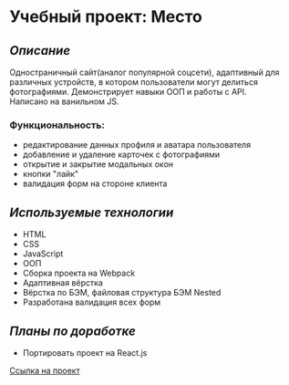 # Учебный проект: Место

## *Описание*
Одностраничный сайт(аналог популярной соцсети), адаптивный для различных устройств, в котором пользователи могут делиться фотографиями. Демонстрирует навыки ООП и работы с API.   
Написано на ванильном JS.

### Функциональность:
- редактирование данных профиля и аватара пользователя
- добавление и удаление карточек с фотографиями
- открытие и закрытие модальных окон
- кнопки "лайк"
- валидация форм на стороне клиента

## *Используемые технологии*
* HTML
* CSS
* JavaScript
* ООП
* Сборка проекта на Webpack
* Адаптивная вёрстка
* Вёрстка по БЭМ, файловая структура БЭМ Nested
* Разработана валидация всех форм

## *Планы по доработке*
* Портировать проект на React.js

[Ссылка на проект](https://nmaksg.github.io/mesto)
